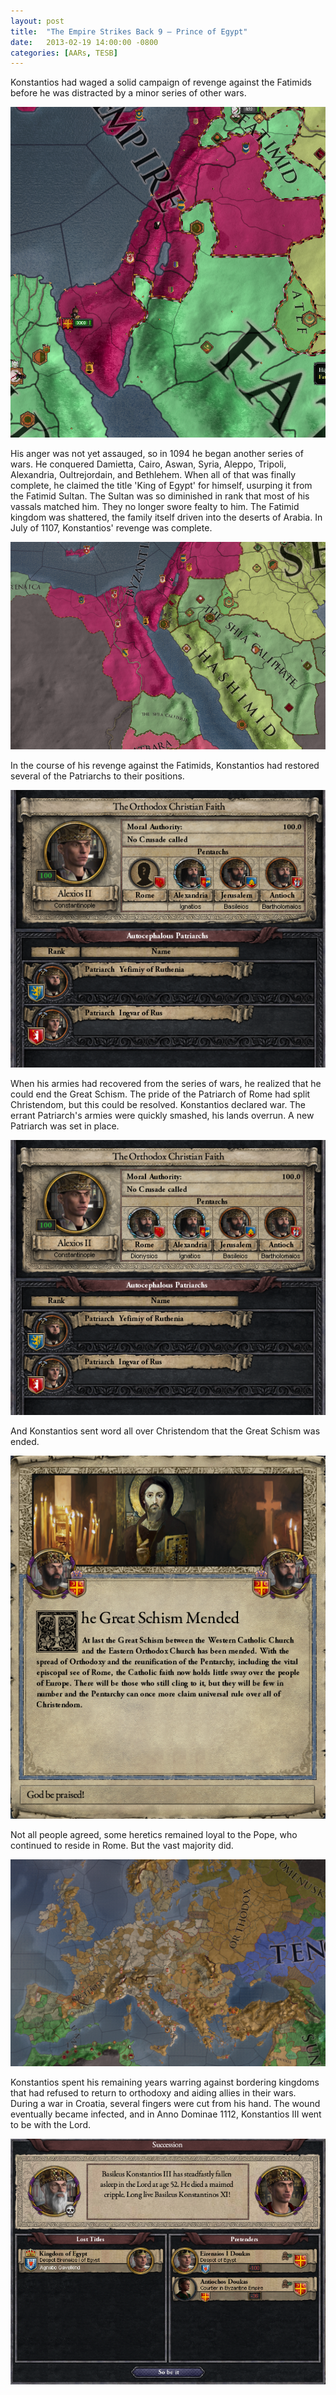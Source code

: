 ```yaml
---
layout: post
title:  "The Empire Strikes Back 9 – Prince of Egypt"
date:   2013-02-19 14:00:00 -0800
categories: [AARs, TESB]
---
```

Konstantios had waged a solid campaign of revenge against the Fatimids before he was distracted by a minor series of other wars.

![](/assets/tesb_images/9-1.png)

His anger was not yet assauged, so in 1094 he began another series of wars. He conquered Damietta, Cairo, Aswan, Syria, Aleppo, Tripoli, Alexandria, Oultrejordain, and Bethlehem. When all of that was finally complete, he claimed the title 'King of Egypt' for himself, usurping it from the Fatimid Sultan. The Sultan was so diminished in rank that most of his vassals matched him. They no longer swore fealty to him. The Fatimid kingdom was shattered, the family itself driven into the deserts of Arabia. In July of 1107, Konstantios' revenge was complete.

![](/assets/tesb_images/9-2.png)

In the course of his revenge against the Fatimids, Konstantios had restored several of the Patriarchs to their positions.

![](/assets/tesb_images/9-3.png)

When his armies had recovered from the series of wars, he realized that he could end the Great Schism. The pride of the Patriarch of Rome had split Christendom, but this could be resolved. Konstantios declared war. The errant Patriarch's armies were quickly smashed, his lands overrun. A new Patriarch was set in place.

![](/assets/tesb_images/9-4.png)

And Konstantios sent word all over Christendom that the Great Schism was ended.

![](/assets/tesb_images/9-5.png)

Not all people agreed, some heretics remained loyal to the Pope, who continued to reside in Rome. But the vast majority did.

![](/assets/tesb_images/9-6.png)

Konstantios spent his remaining years warring against bordering kingdoms that had refused to return to orthodoxy and aiding allies in their wars. During a war in Croatia, several fingers were cut from his hand. The wound eventually became infected, and in Anno Dominae 1112, Konstantios III went to be with the Lord.

![](/assets/tesb_images/9-7.png)